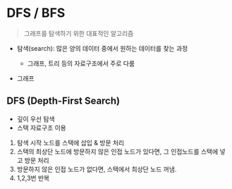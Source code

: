 # DFS / BFS
> 그래프를 탐색하기 위한 대표적인 알고리즘

- 탐색(search): 많은 양의 데이터 중에서 원하는 데이터를 찾는 과정
	- 그래프, 트리 등의 자료구조에서 주로 다룸

- 그래프


## DFS (Depth-First Search)
- 깊이 우선 탐색
- 스택 자료구조 이용
1. 탐색 시작 노드를 스택에 삽입 & 방문 처리
2. 스택의 최상단 노드에 방문하지 않은 인접 노드가 있다면, 그 인접노드를 스택에 넣고 방문 처리
3. 방문하지 않은 인접 노드가 없다면, 스택에서 최상단 노드 꺼냄.
4. 1,2,3번 반복


